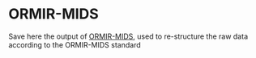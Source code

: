 # ORMIR-MIDS

Save here the output of [ORMIR-MIDS](https://ormir-mids.github.io/), used to re-structure the raw data according to the ORMIR-MIDS standard
